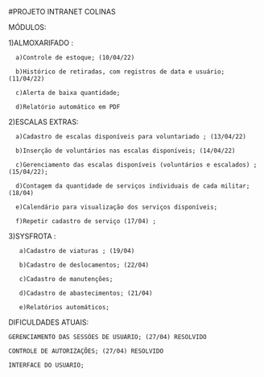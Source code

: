 #PROJETO INTRANET COLINAS


MÓDULOS:

  1)ALMOXARIFADO : 
	
      a)Controle de estoque; (10/04/22)
			
      b)Histórico de retiradas, com registros de data e usuário; (11/04/22)
			
      c)Alerta de baixa quantidade;
			
      d)Relatório automático em PDF
      
      
   2)ESCALAS EXTRAS:
	 
      a)Cadastro de escalas disponíveis para voluntariado ; (13/04/22)
			
      b)Inserção de voluntários nas escalas disponíveis; (14/04/22)
			
      c)Gerenciamento das escalas disponíveis (voluntários e escalados) ; (15/04/22);
      			
      d)Contagem da quantidade de serviços individuais de cada militar; (18/04)
			
      e)Calendário para visualização dos serviços disponíveis;
      
      f)Repetir cadastro de serviço (17/04) ; 
      
   
   3)SYSFROTA :
	 	
       a)Cadastro de viaturas ; (19/04)
			 
       b)Cadastro de deslocamentos; (22/04)
			 
       c)Cadastro de manutenções;
			 
       d)Cadastro de abastecimentos; (21/04)
			 
       e)Relatórios automáticos;
       
  
  DIFICULDADES ATUAIS:
  
  	GERENCIAMENTO DAS SESSÕES DE USUÁRIO; (27/04) RESOLVIDO
	
	CONTROLE DE AUTORIZAÇÕES; (27/04) RESOLVIDO
	
	INTERFACE DO USUARIO;
	
	
	
       
   
